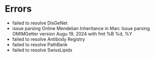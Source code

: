 # Errors

- failed to resolve DisGeNet
- issue parsing Online Mendelian Inheritance in Man: Issue parsing OMIMGetter version Augu 19, 2024 with fmt %B %d, %Y
- failed to resolve Antibody Registry
- failed to resolve PathBank
- failed to resolve SwissLipids